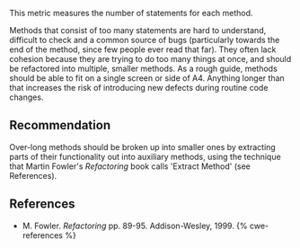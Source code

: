 This metric measures the number of statements for each method.

Methods that consist of too many statements are hard to understand, difficult to check and a common source of bugs (particularly towards the end of the method, since few people ever read that far). They often lack cohesion because they are trying to do too many things at once, and should be refactored into multiple, smaller methods. As a rough guide, methods should be able to fit on a single screen or side of A4. Anything longer than that increases the risk of introducing new defects during routine code changes.


## Recommendation
Over-long methods should be broken up into smaller ones by extracting parts of their functionality out into auxiliary methods, using the technique that Martin Fowler's *Refactoring* book calls 'Extract Method' (see References).


## References
* M. Fowler. *Refactoring* pp. 89-95. Addison-Wesley, 1999.
{% cwe-references %}
